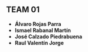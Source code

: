 ## TEAM 01
* **Álvaro Rojas Parra**
* **Ismael Rabanal Martín**
* **José Calzado Piedrabuena**
* **Raul Valentín Jorge**
